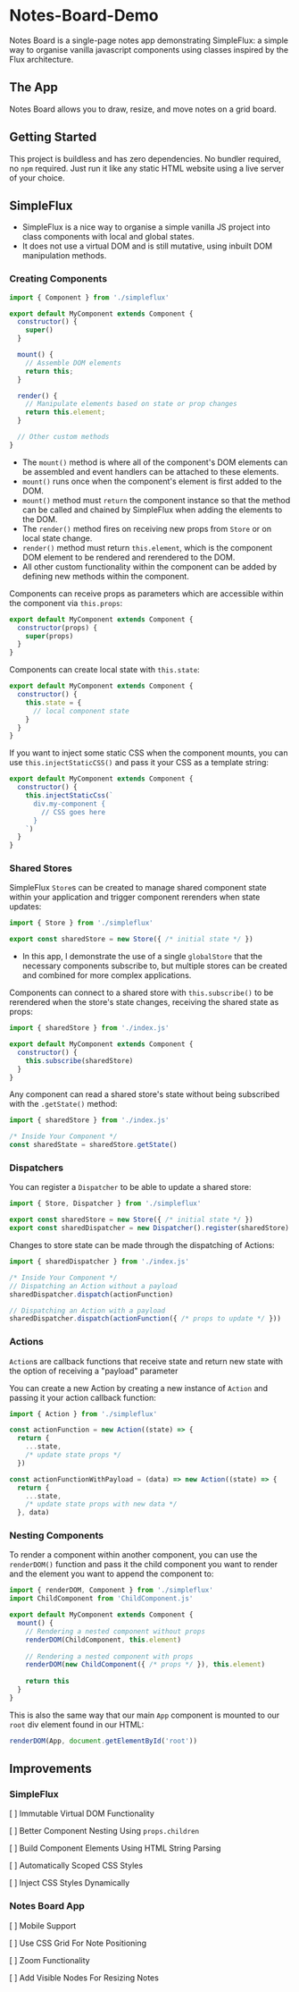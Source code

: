# Notes-Board-Demo
Notes Board is a single-page notes app demonstrating SimpleFlux: a simple way to organise vanilla javascript components using classes inspired by the Flux architecture.

## The App
Notes Board allows you to draw, resize, and move notes on a grid board.

## Getting Started
This project is buildless and has zero dependencies. No bundler required, no `npm` required. Just run it like any static HTML website using a live server of your choice.

## SimpleFlux
- SimpleFlux is a nice way to organise a simple vanilla JS project into class components with local and global states.
- It does not use a virtual DOM and is still mutative, using inbuilt DOM manipulation methods.

### Creating Components
```js
import { Component } from './simpleflux'

export default MyComponent extends Component {
  constructor() {
    super()
  }

  mount() {
    // Assemble DOM elements
    return this;
  }

  render() {
    // Manipulate elements based on state or prop changes 
    return this.element;
  }

  // Other custom methods
}
```
- The `mount()` method is where all of the component's DOM elements can be assembled and event handlers can be attached to these elements.
- `mount()` runs once when the component's element is first added to the DOM.
- `mount()` method must `return` the component instance so that the method can be called and chained by SimpleFlux when adding the elements to the DOM.
- The `render()` method fires on receiving new props from `Store` or on local state change.
- `render()` method must return `this.element`, which is the component DOM element to be rendered and rerendered to the DOM.
- All other custom functionality within the component can be added by defining new methods within the component.

Components can receive props as parameters which are accessible within the component via `this.props`:
```js
export default MyComponent extends Component {
  constructor(props) {
    super(props)
  }
}
```
Components can create local state with `this.state`:
```js
export default MyComponent extends Component {
  constructor() {
    this.state = {
      // local component state
    }
  }
}
```
If you want to inject some static CSS when the component mounts, you can use `this.injectStaticCSS()` and pass it your CSS as a template string:
```js
export default MyComponent extends Component {
  constructor() {
    this.injectStaticCss(`
      div.my-component {
        // CSS goes here
      }
    `)
  }
}
```

### Shared Stores
SimpleFlux `Store`s can be created to manage shared component state within your application and trigger component rerenders when state updates:
```js
import { Store } from './simpleflux'

export const sharedStore = new Store({ /* initial state */ })
```
- In this app, I demonstrate the use of a single `globalStore` that the necessary components subscribe to, but multiple stores can be created and combined for more complex applications.

Components can connect to a shared store with `this.subscribe()` to be rerendered when the store's state changes, receiving the shared state as props:
```js
import { sharedStore } from './index.js'

export default MyComponent extends Component {
  constructor() {
    this.subscribe(sharedStore)    
  }
}
```
Any component can read a shared store's state without being subscribed with the `.getState()` method:
```js
import { sharedStore } from './index.js'

/* Inside Your Component */
const sharedState = sharedStore.getState()
```

### Dispatchers
You can register a `Dispatcher` to be able to update a shared store:
```js
import { Store, Dispatcher } from './simpleflux'

export const sharedStore = new Store({ /* initial state */ })
export const sharedDispatcher = new Dispatcher().register(sharedStore)
```
Changes to store state can be made through the dispatching of Actions:
```js
import { sharedDispatcher } from './index.js'

/* Inside Your Component */
// Dispatching an Action without a payload
sharedDispatcher.dispatch(actionFunction)

// Dispatching an Action with a payload
sharedDispatcher.dispatch(actionFunction({ /* props to update */ }))
```

### Actions
`Action`s are callback functions that receive state and return new state with the option of receiving a "payload" parameter

You can create a new Action by creating a new instance of `Action` and passing it your action callback function:
```js
import { Action } from './simpleflux'

const actionFunction = new Action((state) => {
  return {
    ...state,
    /* update state props */
  })

const actionFunctionWithPayload = (data) => new Action((state) => {
  return {
    ...state,
    /* update state props with new data */
  }, data)
```

### Nesting Components

To render a component within another component, you can use the `renderDOM()` function and pass it the child component you want to render and the element you want to append the component to:
```js
import { renderDOM, Component } from './simpleflux'
import ChildComponent from 'ChildComponent.js'

export default MyComponent extends Component {
  mount() {
    // Rendering a nested component without props
    renderDOM(ChildComponent, this.element)
    
    // Rendering a nested component with props
    renderDOM(new ChildComponent({ /* props */ }), this.element)
    
    return this
  }
}
```
This is also the same way that our main `App` component is mounted to our `root` div element found in our HTML:
```js
renderDOM(App, document.getElementById('root'))
```

## Improvements
### SimpleFlux
[ ] Immutable Virtual DOM Functionality

[ ] Better Component Nesting Using `props.children`

[ ] Build Component Elements Using HTML String Parsing

[ ] Automatically Scoped CSS Styles

[ ] Inject CSS Styles Dynamically
### Notes Board App
[ ] Mobile Support

[ ] Use CSS Grid For Note Positioning

[ ] Zoom Functionality

[ ] Add Visible Nodes For Resizing Notes
